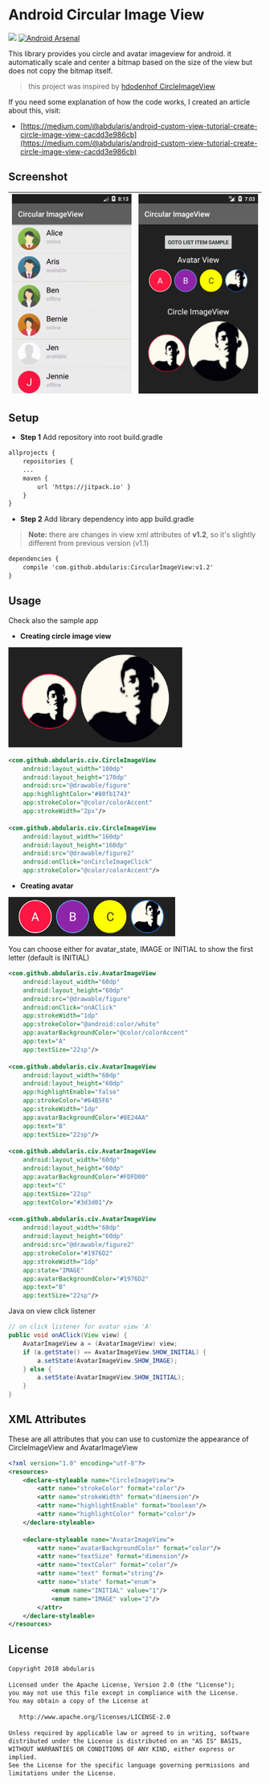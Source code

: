 # Android Circular Image View
[![](https://jitpack.io/v/abdularis/CircularImageView.svg)](https://jitpack.io/#abdularis/CircularImageView)
[![Android Arsenal](https://img.shields.io/badge/Android%20Arsenal-Circular%20Image%20View-brightgreen.svg?style=flat)](https://android-arsenal.com/details/1/6870)

This library provides you circle and avatar imageview for android. it automatically scale and center a bitmap based on the size of the view but does not copy the bitmap itself.
> this project was inspired by [hdodenhof CircleImageView](https://github.com/hdodenhof/CircleImageView)

If you need some explanation of how the code works, I created an article about this, visit:
* [https://medium.com/@abdularis/android-custom-view-tutorial-create-circle-image-view-cacdd3e986cb](https://medium.com/@abdularis/android-custom-view-tutorial-create-circle-image-view-cacdd3e986cb)

## Screenshot
|![](demo.gif)|![](screenshots/screenshot.png)|
|-|-|

## Setup
- **Step 1** Add repository into root build.gradle

~~~xml
allprojects {
    repositories {
    ...
    maven {
        url 'https://jitpack.io' }
    }
}
~~~

- **Step 2** Add library dependency into app build.gradle

> **Note:** there are changes in view xml attributes of **v1.2**, so it's slightly different from previous version (v1.1)

~~~xml
dependencies {
    compile 'com.github.abdularis:CircularImageView:v1.2'
}
~~~

## Usage
Check also the sample app

- **Creating circle image view**

![](screenshots/fig2.gif)

~~~xml
<com.github.abdularis.civ.CircleImageView
    android:layout_width="100dp"
    android:layout_height="170dp"
    android:src="@drawable/figure"
    app:highlightColor="#80fb1743"
    app:strokeColor="@color/colorAccent"
    app:strokeWidth="2px"/>

<com.github.abdularis.civ.CircleImageView
    android:layout_width="160dp"
    android:layout_height="160dp"
    android:src="@drawable/figure2"
    android:onClick="onCircleImageClick"
    app:strokeColor="@color/colorAccent"/>
~~~

- **Creating avatar**

![](screenshots/fig1.gif)

You can choose either for avatar_state, IMAGE or INITIAL to show the first letter (default is INITIAL)

~~~xml
<com.github.abdularis.civ.AvatarImageView
    android:layout_width="60dp"
    android:layout_height="60dp"
    android:src="@drawable/figure"
    android:onClick="onAClick"
    app:strokeWidth="1dp"
    app:strokeColor="@android:color/white"
    app:avatarBackgroundColor="@color/colorAccent"
    app:text="A"
    app:textSize="22sp"/>

<com.github.abdularis.civ.AvatarImageView
    android:layout_width="60dp"
    android:layout_height="60dp"
    app:highlightEnable="false"
    app:strokeColor="#64B5F6"
    app:strokeWidth="1dp"
    app:avatarBackgroundColor="#8E24AA"
    app:text="B"
    app:textSize="22sp"/>

<com.github.abdularis.civ.AvatarImageView
    android:layout_width="60dp"
    android:layout_height="60dp"
    app:avatarBackgroundColor="#FDFD00"
    app:text="C"
    app:textSize="22sp"
    app:textColor="#3d3d01"/>

<com.github.abdularis.civ.AvatarImageView
    android:layout_width="60dp"
    android:layout_height="60dp"
    android:src="@drawable/figure2"
    app:strokeColor="#1976D2"
    app:strokeWidth="1dp"
    app:state="IMAGE"
    app:avatarBackgroundColor="#1976D2"
    app:text="B"
    app:textSize="22sp"/>
~~~

Java on view click listener

~~~java
// on click listener for avatar view 'A'
public void onAClick(View view) {
    AvatarImageView a = (AvatarImageView) view;
    if (a.getState() == AvatarImageView.SHOW_INITIAL) {
        a.setState(AvatarImageView.SHOW_IMAGE);
    } else {
        a.setState(AvatarImageView.SHOW_INITIAL);
    }
}
~~~


## XML Attributes

These are all attributes that you can use to customize the appearance of CircleImageView and AvatarImageView

~~~xml
<?xml version="1.0" encoding="utf-8"?>
<resources>
    <declare-styleable name="CircleImageView">
        <attr name="strokeColor" format="color"/>
        <attr name="strokeWidth" format="dimension"/>
        <attr name="highlightEnable" format="boolean"/>
        <attr name="highlightColor" format="color"/>
    </declare-styleable>

    <declare-styleable name="AvatarImageView">
        <attr name="avatarBackgroundColor" format="color"/>
        <attr name="textSize" format="dimension"/>
        <attr name="textColor" format="color"/>
        <attr name="text" format="string"/>
        <attr name="state" format="enum">
            <enum name="INITIAL" value="1"/>
            <enum name="IMAGE" value="2"/>
        </attr>
    </declare-styleable>
</resources>
~~~

## License
~~~
Copyright 2018 abdularis

Licensed under the Apache License, Version 2.0 (the "License");
you may not use this file except in compliance with the License.
You may obtain a copy of the License at

   http://www.apache.org/licenses/LICENSE-2.0

Unless required by applicable law or agreed to in writing, software
distributed under the License is distributed on an "AS IS" BASIS,
WITHOUT WARRANTIES OR CONDITIONS OF ANY KIND, either express or implied.
See the License for the specific language governing permissions and
limitations under the License.
~~~
